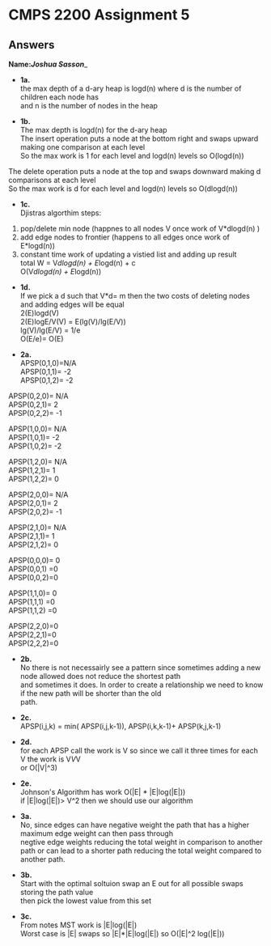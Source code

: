 # CMPS 2200 Assignment 5                                                                                                                                                                
## Answers                                                                                                                                                                              
                                                                                                                                                                                        
**Name:**_________Joshua Sasson__________                                                                                                                                               
                                                                                                                                                                                        
                                                                                                                                                                                        
                                                                                                                                                                                        
                                                                                                                                                                                        
                                                                                                                                                                                        
                                                                                                                                                                                        
- **1a.**                                                                                                                                                                               
the max depth of a d-ary heap is logd(n) where d is the number of children each node has                                                                                                
and n is the number of nodes in the heap                                                                                                                                                
                                                                                                                                                                                        
- **1b.**                                                                                                                                                                               
The max depth is logd(n) for the d-ary heap                                                                                                                                             
The insert operation puts a node at the bottom right and swaps upward making one comparison at each level                                                                               
So the max work is 1 for each level and logd(n) levels so O(logd(n))                                                                                                                    
                                                                                                                                                                                        
The delete operation puts a node at the top and swaps downward making d comparisons at each level                                                                                       
So the max work is d for each level and logd(n) levels so O(dlogd(n))                                                                                                                   
                                                                                                                                                                                        
                                                                                                                                                                                        
- **1c.**                                                                                                                                                                               
Djistras algorthim steps:                                                                                                                                                               
1. pop/delete min node (happnes to all nodes V once work of V*dlogd(n) )                                                                                                                
2. add edge nodes to frontier (happens to all edges once work of E*logd(n))                                                                                                             
3. constant time work of updating a vistied list and adding up result                                                                                                                   
total W = V*dlogd(n) + E*logd(n) + c                                                                                                                                                    
O(V*dlogd(n) + E*logd(n))                                                                                                                                                               
                                                                                                                                                                                        
- **1d.**                                                                                                                                                                               
If we pick a d such that V*d= m then the two costs of deleting nodes and adding edges will be equal                                                                                     
2(E)logd(V)                                                                                                                                                                             
2(E)logE/V(V) = E(lg(V)/lg(E/V))                                                                                                                                                        
lg(V)/lg(E/V) = 1/e                                                                                                                                                                     
O(E/e)= O(E)                                                                                                                                                                            
                                                                                                                                                                                        
                                                                                                                                                                                        
- **2a.**                                                                                                                                                                               
APSP(0,1,0)=N/A                                                                                                                                                                         
APSP(0,1,1)= -2                                                                                                                                                                         
APSP(0,1,2)= -2                                                                                                                                                                         
                                                                                                                                                                                        
APSP(0,2,0)= N/A                                                                                                                                                                        
APSP(0,2,1)= 2                                                                                                                                                                          
APSP(0,2,2)= -1                                                                                                                                                                         
                                                                                                                                                                                        
APSP(1,0,0)= N/A                                                                                                                                                                        
APSP(1,0,1)= -2                                                                                                                                                                         
APSP(1,0,2)= -2                                                                                                                                                                         
                                                                                                                                                                                        
APSP(1,2,0)= N/A                                                                                                                                                                        
APSP(1,2,1)= 1                                                                                                                                                                          
APSP(1,2,2)= 0                                                                                                                                                                          
                                                                                                                                                                                        
APSP(2,0,0)= N/A                                                                                                                                                                        
APSP(2,0,1)= 2                                                                                                                                                                          
APSP(2,0,2)= -1                                                                                                                                                                         
                                                                                                                                                                                        
APSP(2,1,0)= N/A                                                                                                                                                                        
APSP(2,1,1)= 1                                                                                                                                                                          
APSP(2,1,2)= 0                                                                                                                                                                          
                                                                                                                                                                                        
APSP(0,0,0)= 0                                                                                                                                                                          
APSP(0,0,1) =0                                                                                                                                                                          
APSP(0,0,2)=0                                                                                                                                                                           
                                                                                                                                                                                        
APSP(1,1,0)= 0                                                                                                                                                                          
APSP(1,1,1) =0                                                                                                                                                                          
APSP(1,1,2) =0                                                                                                                                                                          
                                                                                                                                                                                        
APSP(2,2,0)=0                                                                                                                                                                           
APSP(2,2,1)=0                                                                                                                                                                           
APSP(2,2,2)=0                                                                                                                                                                           
                                                                                                                                                                                        
                                                                                                                                                                                        
- **2b.**                                                                                                                                                                               
No there is not necessairly see a pattern since sometimes adding a new node allowed does not reduce the shortest path                                                                   
and sometimes it does. In order to create a relationship we need to know if the new path will be shorter than the old                                                                   
path.                                                                                                                                                                                   
                                                                                                                                                                                        
                                                                                                                                                                                        
- **2c.**                                                                                                                                                                               
APSP(i,j,k) = min( APSP(i,j,k-1)), APSP(i,k,k-1)+ APSP(k,j,k-1)                                                                                                                         
                                                                                                                                                                                        
                                                                                                                                                                                        
- **2d.**                                                                                                                                                                               
for each APSP call the work is V so since we call it three times for each V the work is V*V*V                                                                                           
or O(|V|^3)                                                                                                                                                                             
                                                                                                                                                                                        
- **2e.**                                                                                                                                                                               
Johnson's Algorithm has work O(|E| * |E|log(|E|))                                                                                                                                       
if |E|log(|E|)> V^2 then we should use our algorithm                                                                                                                                    
                                                                                                                                                                                        
                                                                                                                                                                                        
                                                                                                                                                                                        
- **3a.**                                                                                                                                                                               
No, since edges can have negative weight the path that has a higher maximum edge weight can then pass through                                                                           
negtive edge weights reducing the total weight in comparison to another path or can lead to a shorter path reducing the total weight compared to another path.                          
                                                                                                                                                                                        
- **3b.**                                                                                                                                                                               
Start with the optimal soltuion swap an E out for all possible swaps storing the path value                                                                                             
then pick the lowest value from this set                                                                                                                                                
                                                                                                                                                                                        
                                                                                                                                                                                        
- **3c.**                                                                                                                                                                               
From notes MST work is |E|log(|E|)                                                                                                                                                      
Worst case is |E| swaps so |E|*|E|log(|E|) so O(|E|^2 log(|E|))                                                                                                                         
                                                                                                                                                                                        
